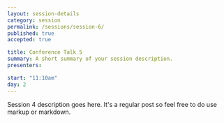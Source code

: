 ```yaml
---
layout: session-details
category: session
permalink: /sessions/session-6/
published: true
accepted: true

title: Conference Talk 5
summary: A short summary of your session description.
presenters: 

start: "11:10am"
day: 2
---
```


Session 4 description goes here. It's a regular post so feel free to do use markup or markdown.
